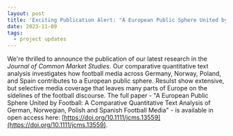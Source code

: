 ```yaml
---
layout: post
title: 'Exciting Publication Alert: "A European Public Sphere United by Football" in JCMS'
date: 2023-11-09
tags:
  - project updates
---
```

We're thrilled to announce the publication of our latest research in the *Journal of Common Market Studies*. Our comparative quantitative text analysis investigates how football media across Germany, Norway, Poland, and Spain contributes to a European public sphere. Resulst show extensive, but selective media coverage that leaves many parts of Europe on the sidelines of the football discourse.
The full paper - "A European Public Sphere United by Football: A Comparative Quantitative Text Analysis of German, Norwegian, Polish and Spanish Football Media" - is available in open access here: [https://doi.org/10.1111/jcms.13559](https://doi.org/10.1111/jcms.13559).

